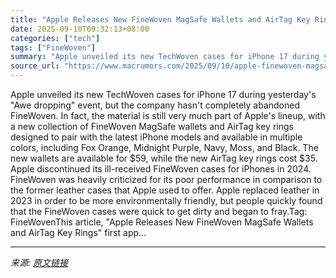 ```yaml
---
title: "Apple Releases New FineWoven MagSafe Wallets and AirTag Key Rings"
date: 2025-09-10T09:32:13+08:00
categories: ["tech"]
tags: ["FineWoven"]
summary: "Apple unveiled its new TechWoven cases for iPhone 17 during yesterday's \"Awe dropping\" event, but the company hasn't completely abandoned FineWoven. In fact, the material is still very much part of Ap"
source_url: "https://www.macrumors.com/2025/09/10/apple-finewoven-magsafe-wallets-airtag-key-rings/"
---
```


Apple unveiled its new TechWoven cases for iPhone 17 during yesterday's "Awe dropping" event, but the company hasn't completely abandoned FineWoven. In fact, the material is still very much part of Apple's lineup, with a new collection of FineWoven MagSafe wallets and AirTag key rings designed to pair with the latest iPhone models and available in multiple colors, including Fox Orange, Midnight Purple, Navy, Moss, and Black. The new wallets are available for &#36;59, while the new AirTag key rings cost &#36;35. Apple discontinued its ill-received FineWoven cases for iPhones in 2024. FineWoven was heavily criticized for its poor performance in comparison to the former leather cases that Apple used to offer. Apple replaced leather in 2023 in order to be more environmentally friendly, but people quickly found that the FineWoven cases were quick to get dirty and began to fray.Tag: FineWovenThis article, &quot;Apple Releases New FineWoven MagSafe Wallets and AirTag Key Rings&quot; first app...

---

*来源: [原文链接](https://www.macrumors.com/2025/09/10/apple-finewoven-magsafe-wallets-airtag-key-rings/)*
